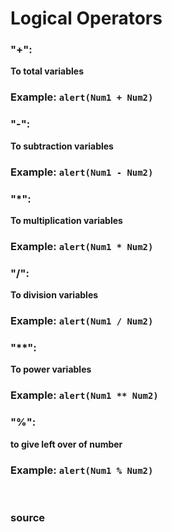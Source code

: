 # Logical Operators

### "+":
 **To total variables**

### Example: ```alert(Num1 + Num2)```

### "-": 
 **To subtraction variables**

### Example: `alert(Num1 - Num2)`

### "*": 
 **To multiplication variables**

### Example: `alert(Num1 * Num2)`

### "/": 
 **To division variables**

### Example: `alert(Num1 / Num2)`

### "**":
 **To power variables**

### Example: `alert(Num1 ** Num2)`

### "%": 
 **to give left over of number**

### Example: `alert(Num1 % Num2)`


<br>

### <a href="javascript.info/operators" style="text-decoration: none;"> source </a>
